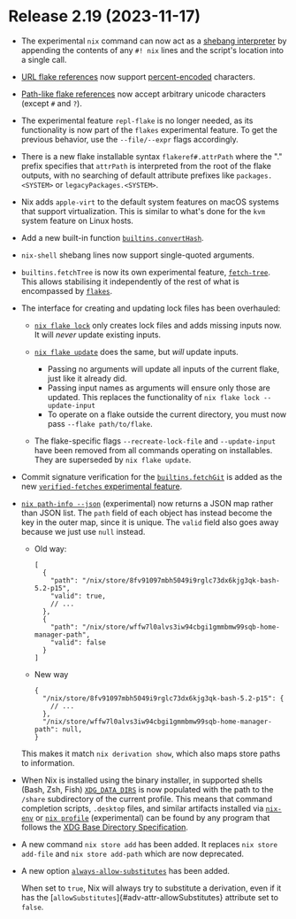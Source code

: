 # Release 2.19 (2023-11-17)

- The experimental `nix` command can now act as a [shebang interpreter](@docroot@/command-ref/new-cli/nix.md#shebang-interpreter)
  by appending the contents of any `#! nix` lines and the script's location into a single call.

- [URL flake references](@docroot@/command-ref/new-cli/nix3-flake.md#flake-references) now support [percent-encoded](https://datatracker.ietf.org/doc/html/rfc3986#section-2.1) characters.

- [Path-like flake references](@docroot@/command-ref/new-cli/nix3-flake.md#path-like-syntax) now accept arbitrary unicode characters (except `#` and `?`).

- The experimental feature `repl-flake` is no longer needed, as its functionality is now part of the `flakes` experimental feature. To get the previous behavior, use the `--file/--expr` flags accordingly.

- There is a new flake installable syntax `flakeref#.attrPath` where the "." prefix specifies that `attrPath` is interpreted from the root of the flake outputs, with no searching of default attribute prefixes like `packages.<SYSTEM>` or `legacyPackages.<SYSTEM>`.

- Nix adds `apple-virt` to the default system features on macOS systems that support virtualization. This is similar to what's done for the `kvm` system feature on Linux hosts.

- Add a new built-in function [`builtins.convertHash`](@docroot@/language/builtins.md#builtins-convertHash).

- `nix-shell` shebang lines now support single-quoted arguments.

- `builtins.fetchTree` is now its own experimental feature, [`fetch-tree`](@docroot@/development/experimental-features.md#xp-fetch-tree).
  This allows stabilising it independently of the rest of what is encompassed by [`flakes`](@docroot@/development/experimental-features.md#xp-fetch-tree).

- The interface for creating and updating lock files has been overhauled:

  - [`nix flake lock`](@docroot@/command-ref/new-cli/nix3-flake-lock.md) only creates lock files and adds missing inputs now.
    It will *never* update existing inputs.

  - [`nix flake update`](@docroot@/command-ref/new-cli/nix3-flake-update.md) does the same, but *will* update inputs.
    - Passing no arguments will update all inputs of the current flake, just like it already did.
    - Passing input names as arguments will ensure only those are updated. This replaces the functionality of `nix flake lock --update-input`
    - To operate on a flake outside the current directory, you must now pass `--flake path/to/flake`.

  - The flake-specific flags `--recreate-lock-file` and `--update-input` have been removed from all commands operating on installables.
    They are superseded by `nix flake update`.

- Commit signature verification for the [`builtins.fetchGit`](@docroot@/language/builtins.md#builtins-fetchGit) is added as the new [`verified-fetches` experimental feature](@docroot@/development/experimental-features.md#xp-feature-verified-fetches).

- [`nix path-info --json`](@docroot@/command-ref/new-cli/nix3-path-info.md)
  (experimental) now returns a JSON map rather than JSON list.
  The `path` field of each object has instead become the key in the outer map, since it is unique.
  The `valid` field also goes away because we just use `null` instead.

  - Old way:

    ```json5
    [
      {
        "path": "/nix/store/8fv91097mbh5049i9rglc73dx6kjg3qk-bash-5.2-p15",
        "valid": true,
        // ...
      },
      {
        "path": "/nix/store/wffw7l0alvs3iw94cbgi1gmmbmw99sqb-home-manager-path",
        "valid": false
      }
    ]
    ```

  - New way

    ```json5
    {
      "/nix/store/8fv91097mbh5049i9rglc73dx6kjg3qk-bash-5.2-p15": {
        // ...
      },
      "/nix/store/wffw7l0alvs3iw94cbgi1gmmbmw99sqb-home-manager-path": null,
    }
    ```

  This makes it match `nix derivation show`, which also maps store paths to information.

- When Nix is installed using the binary installer, in supported shells (Bash, Zsh, Fish)
  [`XDG_DATA_DIRS`](https://specifications.freedesktop.org/basedir-spec/basedir-spec-latest.html#variables) is now populated with the path to the `/share` subdirectory of the current profile.
  This means that command completion scripts, `.desktop` files, and similar artifacts installed via [`nix-env`](@docroot@/command-ref/nix-env.md) or [`nix profile`](@docroot@/command-ref/new-cli/nix3-profile.md)
  (experimental) can be found by any program that follows the [XDG Base Directory Specification](https://specifications.freedesktop.org/basedir-spec/basedir-spec-latest.html).

- A new command `nix store add` has been added. It replaces `nix store add-file` and `nix store add-path` which are now deprecated.

- A new option [`always-allow-substitutes`](@docroot@/command-ref/conf-file.md#conf-always-allow-substitutes) has been added.

  When set to `true`, Nix will always try to substitute a derivation, even if it has the [`allowSubstitutes`]{#adv-attr-allowSubstitutes} attribute set to `false`.
